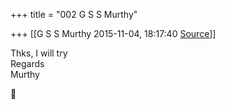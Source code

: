 +++
title = "002 G S S Murthy"

+++
[[G S S Murthy	2015-11-04, 18:17:40 [Source](https://groups.google.com/g/samskrita/c/C2LjamJGB4k)]]



Thks, I will try  
Regards  
Murthy



